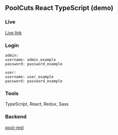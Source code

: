 ## PoolCuts React TypeScript (demo)

### Live
[Live link](https://poolcuts-a0941.web.app/)

### Login
```
admin:
username: admin_example
password: password_example

user:
username: user_example
password: password_example
```

### Tools
TypeScript, React, Redux, Sass

### Backend
[pool-rest](https://github.com/tristansetha/pool-rest)